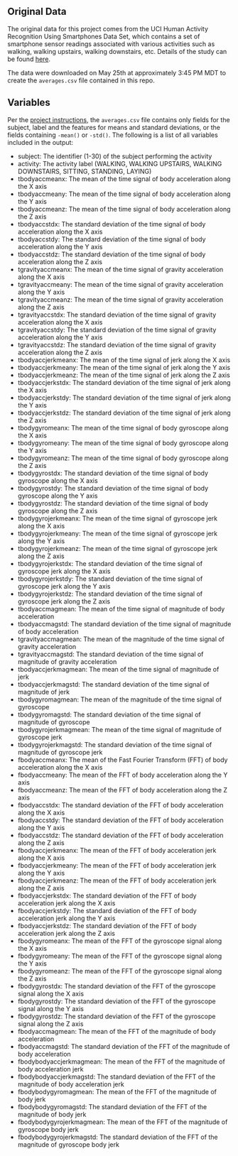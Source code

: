 ## Original Data

The original data for this project comes from the UCI Human
Activity Recognition Using Smartphones Data Set, which contains
a set of smartphone sensor readings associated with various
activities such as walking, walking upstairs, walking downstairs,
etc. Details of the study can be found
[here](http://archive.ics.uci.edu/ml/datasets/Human+Activity+Recognition+Using+Smartphones).

The data were downloaded on May 25th at approximately 3:45 PM MDT to create
the ```averages.csv``` file contained in this repo.

## Variables

Per the [project instructions](https://class.coursera.org/getdata-003/human_grading/view/courses/972136/assessments/3/submissions),
the ```averages.csv``` file contains only fields for the subject, label and the
features for means and standard deviations, or the fields containing ```-mean()```
or ```-std()```.  The following is a list of all variables included in the output:

* subject: The identifier (1-30) of the subject performing the activity
* activity: The activity label (WALKING, WALKING UPSTAIRS, WALKING DOWNSTAIRS, SITTING, STANDING, LAYING)
* tbodyaccmeanx: The mean of the time signal of body acceleration along the X axis
* tbodyaccmeany: The mean of the time signal of body acceleration along the Y axis
* tbodyaccmeanz: The mean of the time signal of body acceleration along the Z axis
* tbodyaccstdx: The standard deviation of the time signal of body acceleration along the X axis
* tbodyaccstdy: The standard deviation of the time signal of body acceleration along the Y axis
* tbodyaccstdz: The standard deviation of the time signal of body acceleration along the Z axis
* tgravityaccmeanx: The mean of the time signal of gravity acceleration along the X axis
* tgravityaccmeany: The mean of the time signal of gravity acceleration along the Y axis
* tgravityaccmeanz: The mean of the time signal of gravity acceleration along the Z axis
* tgravityaccstdx: The standard deviation of the time signal of gravity acceleration along the X axis
* tgravityaccstdy: The standard deviation of the time signal of gravity acceleration along the Y axis
* tgravityaccstdz: The standard deviation of the time signal of gravity acceleration along the Z axis
* tbodyaccjerkmeanx: The mean of the time signal of jerk along the X axis
* tbodyaccjerkmeany: The mean of the time signal of jerk along the Y axis
* tbodyaccjerkmeanz: The mean of the time signal of jerk along the Z axis
* tbodyaccjerkstdx: The standard deviation of the time signal of jerk along the X axis
* tbodyaccjerkstdy: The standard deviation of the time signal of jerk along the Y axis
* tbodyaccjerkstdz: The standard deviation of the time signal of jerk along the Z axis
* tbodygyromeanx: The mean of the time signal of body gyroscope along the X axis
* tbodygyromeany: The mean of the time signal of body gyroscope along the Y axis
* tbodygyromeanz: The mean of the time signal of body gyroscope along the Z axis
* tbodygyrostdx: The standard deviation of the time signal of body gyroscope along the X axis
* tbodygyrostdy: The standard deviation of the time signal of body gyroscope along the Y axis
* tbodygyrostdz: The standard deviation of the time signal of body gyroscope along the Z axis
* tbodygyrojerkmeanx: The mean of the time signal of gyroscope jerk along the X axis
* tbodygyrojerkmeany: The mean of the time signal of gyroscope jerk along the Y axis
* tbodygyrojerkmeanz: The mean of the time signal of gyroscope jerk along the Z axis
* tbodygyrojerkstdx: The standard deviation of the time signal of gyroscope jerk along the X axis
* tbodygyrojerkstdy: The standard deviation of the time signal of gyroscope jerk along the Y axis
* tbodygyrojerkstdz: The standard deviation of the time signal of gyroscope jerk along the Z axis
* tbodyaccmagmean: The mean of the time signal of magnitude of body acceleration
* tbodyaccmagstd: The standard deviation of the time signal of magnitude of body acceleration
* tgravityaccmagmean: The mean of the magnitude of the time signal of gravity acceleration
* tgravityaccmagstd: The standard deviation of the time signal of magnitude of gravity acceleration
* tbodyaccjerkmagmean: The mean of the time signal of magnitude of jerk
* tbodyaccjerkmagstd: The standard deviation of the time signal of magnitude of jerk
* tbodygyromagmean: The mean of the magnitude of the time signal of gyroscope
* tbodygyromagstd: The standard deviation of the time signal of magnitude of gyroscope
* tbodygyrojerkmagmean: The mean of the time signal of magnitude of gyroscope jerk
* tbodygyrojerkmagstd: The standard deviation of the time signal of magnitude of gyroscope jerk
* fbodyaccmeanx: The mean of the Fast Fourier Transform (FFT) of body acceleration along the X axis
* fbodyaccmeany: The mean of the FFT of body acceleration along the Y axis
* fbodyaccmeanz: The mean of the FFT of body acceleration along the Z axis
* fbodyaccstdx: The standard deviation of the FFT of body acceleration along the X axis
* fbodyaccstdy: The standard deviation of the FFT of body acceleration along the Y axis
* fbodyaccstdz: The standard deviation of the FFT of body acceleration along the Z axis
* fbodyaccjerkmeanx: The mean of the FFT of body acceleration jerk along the X axis
* fbodyaccjerkmeany: The mean of the FFT of body acceleration jerk along the Y axis
* fbodyaccjerkmeanz: The mean of the FFT of body acceleration jerk along the Z axis
* fbodyaccjerkstdx: The standard deviation of the FFT of body acceleration jerk along the X axis
* fbodyaccjerkstdy: The standard deviation of the FFT of body acceleration jerk along the Y axis
* fbodyaccjerkstdz: The standard deviation of the FFT of body acceleration jerk along the Z axis
* fbodygyromeanx: The mean of the FFT of the gyroscope signal along the X axis
* fbodygyromeany: The mean of the FFT of the gyroscope signal along the Y axis
* fbodygyromeanz: The mean of the FFT of the gyroscope signal along the Z axis
* fbodygyrostdx: The standard deviation of the FFT of the gyroscope signal along the X axis
* fbodygyrostdy: The standard deviation of the FFT of the gyroscope signal along the Y axis
* fbodygyrostdz: The standard deviation of the FFT of the gyroscope signal along the Z axis
* fbodyaccmagmean: The mean of the FFT of the magnitude of body acceleration
* fbodyaccmagstd: The standard deviation of the FFT of the magnitude of body acceleration
* fbodybodyaccjerkmagmean: The mean of the FFT of the magnitude of body acceleration jerk
* fbodybodyaccjerkmagstd: The standard deviation of the FFT of the magnitude of body acceleration jerk
* fbodybodygyromagmean: The mean of the FFT of the magnitude of body jerk
* fbodybodygyromagstd: The standard deviation of the FFT of the magnitude of body jerk
* fbodybodygyrojerkmagmean:  The mean of the FFT of the magnitude of gyroscope body jerk
* fbodybodygyrojerkmagstd: The standard deviation of the FFT of the magnitude of gyroscope body jerk
